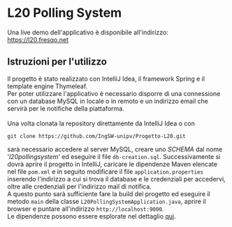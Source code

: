 # L20 Polling System
Una live demo dell'applicativo è disponibile all'indirizzo: https://l20.fresqo.net
## Istruzioni per l'utilizzo
Il progetto è stato realizzato con IntelliJ Idea, il framework Spring e il template engine Thymeleaf.\
Per poter utilizzare l'applicativo è necessario disporre di una connessione con un database MySQL in locale o in remoto e un indirizzo email che servirà per le notifiche della piattaforma.\
\
Una volta clonata la repository direttamente da IntelliJ Idea o con
```
git clone https://github.com/IngSW-unipv/Progetto-L20.git
```
sarà necessario accedere al server MySQL, creare uno *SCHEMA* dal nome '*l20pollingsystem*' ed eseguire il file `db-creation.sql`. Successivamente si dovrà aprire il progetto in IntelliJ, caricare le dipendenze Maven elencate nel file  `pom.xml` e in seguito modificare il file `application.properties` inserendo l'indirizzo a cui si trova il database e le credenziali per accedervi, oltre alle credenziali per l'indirizzo mail di notifica.\
A questo punto sarà sufficiente fare la build del progetto ed eseguire il metodo `main` della classe `L20PollingSystemApplication.java`, aprire il browser e puntare all'indirizzo `http://localhost:9000`.\
Le dipendenze possono essere esplorate nel dettaglio [qui](https://github.com/IngSW-unipv/Progetto-L20/network/dependencies).
